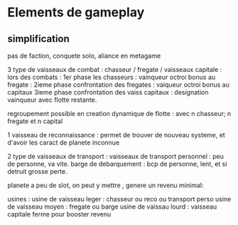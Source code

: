 
# Elements de gameplay
## simplification
pas de faction, conquete solo, aliance en metagame

3 type de vaisseaux de combat : 
chasseur  / fregate / vaisseaux capitale :
lors des combats : 1er phase les chasseurs : vainqueur octroi bonus au fregate : 
2ieme phase confrontation des fregates : vaiqueur octroi bonus au capitaux
3ieme phase confrontation des vaiss capitaux : designation vainqueur avec flotte restante.

regroupement possible en creation dynamique de flotte : avec n chasseur; n fregate et n capital

1 vaisseau de reconnaissance : permet de trouver de nouveau systeme, et d'avoir les caract de planete inconnue

2 type de vaisseaux de transport : 
vaisseaux de transport personnel : peu de personne, va vite.
barge de debarquement : bcp de personne, lent, et si detruit grosse perte.

planete a peu de slot, on peut y mettre , genere un revenu minimal:

usines : 
usine de vaisseau leger : chasseur ou reco ou transport perso
usine de vaisseau moyen : fregate ou barge
usine de vaissau lourd : vaisseau capitale
ferme pour booster revenu

